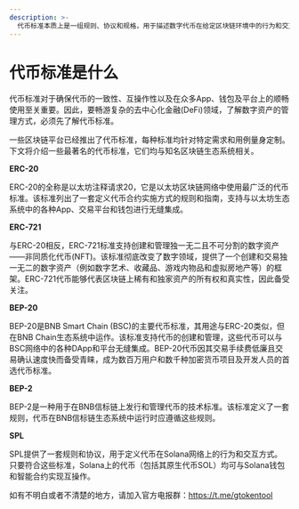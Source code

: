 ```yaml
---
description: >-
  代币标准本质上是一组规则、协议和规格，用于描述数字代币在给定区块链环境中的行为和交互方式。这些标准在塑造代币的功能和行为方面起着至关重要的作用，它们提供了一个框架，确保不同区块链App能够相互统一、兼容且易于集成。
---
```


# 代币标准是什么

代币标准对于确保代币的一致性、互操作性以及在众多App、钱包及平台上的顺畅使用至关重要。因此，要畅游复杂的去中心化金融(DeFi)领域，了解数字资产的管理方式，必须先了解代币标准。

一些区块链平台已经推出了代币标准，每种标准均针对特定需求和用例量身定制。下文将介绍一些最著名的代币标准，它们均与知名区块链生态系统相关。

**ERC-20**

ERC-20的全称是以太坊注释请求20，它是以太坊区块链网络中使用最广泛的代币标准。该标准列出了一套定义代币合约实施方式的规则和指南，支持与以太坊生态系统中的各种App、交易平台和钱包进行无缝集成。

**ERC-721**

与ERC-20相反，ERC-721标准支持创建和管理独一无二且不可分割的数字资产——非同质化代币(NFT)。该标准彻底改变了数字领域，提供了一个创建和交易独一无二的数字资产（例如数字艺术、收藏品、游戏内物品和虚拟房地产等）的框架。ERC-721代币能够代表区块链上稀有和独家资产的所有权和真实性，因此备受关注。

**BEP-20**

BEP-20是BNB Smart Chain (BSC)的主要代币标准，其用途与ERC-20类似，但在BNB Chain生态系统中运作。该标准支持代币的创建和管理，这些代币可以与BSC网络中的各种DApp和平台无缝集成。BEP-20代币因其交易手续费低廉且交易确认速度快而备受青睐，成为数百万用户和数千种加密货币项目及开发人员的首选代币标准。

**BEP-2**

BEP-2是一种用于在BNB信标链上发行和管理代币的技术标准。该标准定义了一套规则，代币在BNB信标链生态系统中运行时应遵循这些规则。

**SPL**

SPL提供了一套规则和协议，用于定义代币在Solana网络上的行为和交互方式。只要符合这些标准，Solana上的代币（包括其原生代币SOL）均可与Solana钱包和智能合约实现互操作。



如有不明白或者不清楚的地方，请加入官方电报群：https://t.me/gtokentool
